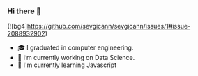 ### Hi there 👋

(![bg4]https://github.com/sevgicann/sevgicann/issues/1#issue-2088932902)

- 🎓 I graduated in computer engineering.
- 🔭 I’m currently working on Data Science.
- 🌱 I'm currently learning Javascript



